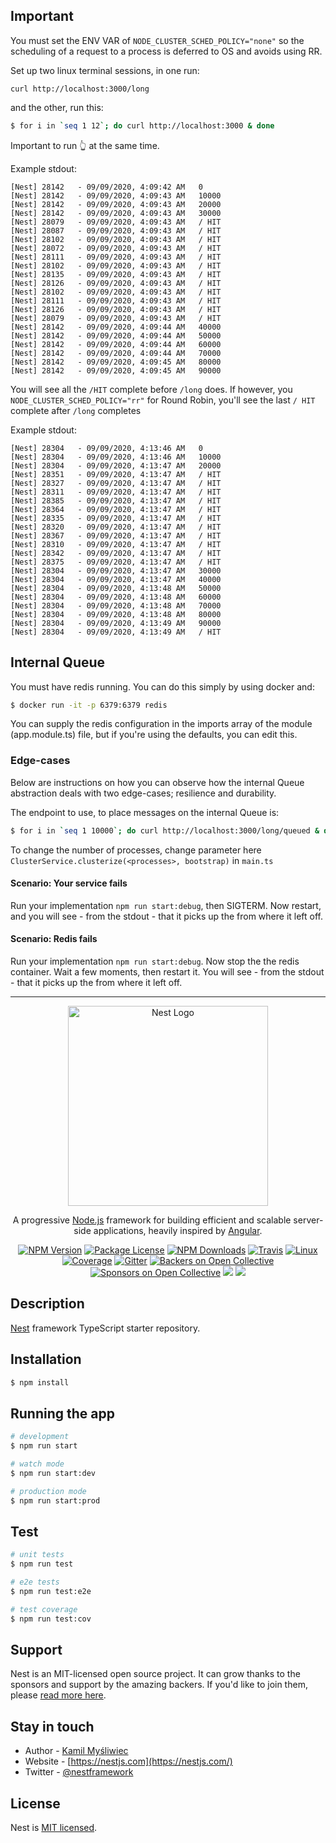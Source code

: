 ## Important

You must set the ENV VAR of `NODE_CLUSTER_SCHED_POLICY="none"` so the scheduling of a request to a process is deferred to OS and avoids using RR.

Set up two linux terminal sessions, in one run:

```
curl http://localhost:3000/long
```

and the other, run this:

```bash
$ for i in `seq 1 12`; do curl http://localhost:3000 & done
```

Important to run 👆 at the same time.

Example stdout:
```
[Nest] 28142   - 09/09/2020, 4:09:42 AM   0
[Nest] 28142   - 09/09/2020, 4:09:43 AM   10000
[Nest] 28142   - 09/09/2020, 4:09:43 AM   20000
[Nest] 28142   - 09/09/2020, 4:09:43 AM   30000
[Nest] 28079   - 09/09/2020, 4:09:43 AM   / HIT
[Nest] 28087   - 09/09/2020, 4:09:43 AM   / HIT
[Nest] 28102   - 09/09/2020, 4:09:43 AM   / HIT
[Nest] 28072   - 09/09/2020, 4:09:43 AM   / HIT
[Nest] 28111   - 09/09/2020, 4:09:43 AM   / HIT
[Nest] 28102   - 09/09/2020, 4:09:43 AM   / HIT
[Nest] 28135   - 09/09/2020, 4:09:43 AM   / HIT
[Nest] 28126   - 09/09/2020, 4:09:43 AM   / HIT
[Nest] 28102   - 09/09/2020, 4:09:43 AM   / HIT
[Nest] 28111   - 09/09/2020, 4:09:43 AM   / HIT
[Nest] 28126   - 09/09/2020, 4:09:43 AM   / HIT
[Nest] 28079   - 09/09/2020, 4:09:43 AM   / HIT
[Nest] 28142   - 09/09/2020, 4:09:44 AM   40000
[Nest] 28142   - 09/09/2020, 4:09:44 AM   50000
[Nest] 28142   - 09/09/2020, 4:09:44 AM   60000
[Nest] 28142   - 09/09/2020, 4:09:44 AM   70000
[Nest] 28142   - 09/09/2020, 4:09:45 AM   80000
[Nest] 28142   - 09/09/2020, 4:09:45 AM   90000

```
You will see all the `/HIT` complete before `/long` does.  If however, you `NODE_CLUSTER_SCHED_POLICY="rr"` for Round Robin, you'll see the last `/ HIT` complete after `/long` completes

Example stdout:

```
[Nest] 28304   - 09/09/2020, 4:13:46 AM   0
[Nest] 28304   - 09/09/2020, 4:13:46 AM   10000
[Nest] 28304   - 09/09/2020, 4:13:47 AM   20000
[Nest] 28351   - 09/09/2020, 4:13:47 AM   / HIT
[Nest] 28327   - 09/09/2020, 4:13:47 AM   / HIT
[Nest] 28311   - 09/09/2020, 4:13:47 AM   / HIT
[Nest] 28385   - 09/09/2020, 4:13:47 AM   / HIT
[Nest] 28364   - 09/09/2020, 4:13:47 AM   / HIT
[Nest] 28335   - 09/09/2020, 4:13:47 AM   / HIT
[Nest] 28320   - 09/09/2020, 4:13:47 AM   / HIT
[Nest] 28367   - 09/09/2020, 4:13:47 AM   / HIT
[Nest] 28310   - 09/09/2020, 4:13:47 AM   / HIT
[Nest] 28342   - 09/09/2020, 4:13:47 AM   / HIT
[Nest] 28375   - 09/09/2020, 4:13:47 AM   / HIT
[Nest] 28304   - 09/09/2020, 4:13:47 AM   30000
[Nest] 28304   - 09/09/2020, 4:13:47 AM   40000
[Nest] 28304   - 09/09/2020, 4:13:48 AM   50000
[Nest] 28304   - 09/09/2020, 4:13:48 AM   60000
[Nest] 28304   - 09/09/2020, 4:13:48 AM   70000
[Nest] 28304   - 09/09/2020, 4:13:48 AM   80000
[Nest] 28304   - 09/09/2020, 4:13:49 AM   90000
[Nest] 28304   - 09/09/2020, 4:13:49 AM   / HIT

```

## Internal Queue

You must have redis running. You can do this simply by using docker and:

```bash
$ docker run -it -p 6379:6379 redis
```

You can supply the redis configuration in the imports array of the module (app.module.ts) file, but if you're using the defaults, you can edit this.

### Edge-cases

Below are instructions on how you can observe how the internal Queue abstraction deals with two edge-cases; resilience and durability.

The endpoint to use, to place messages on the internal Queue is:

```bash
$ for i in `seq 1 10000`; do curl http://localhost:3000/long/queued & done
```

To change the number of processes, change <processes> parameter here `ClusterService.clusterize(<processes>, bootstrap)` in `main.ts`

#### Scenario: Your service fails

Run your implementation `npm run start:debug`, then SIGTERM.  Now restart, and you will see - from the stdout - that it picks up the from where it left off.


#### Scenario: Redis fails 

Run your implementation `npm run start:debug`.  Now stop the the redis container.  Wait a few moments, then restart it.  You will see - from the stdout - that it picks up the from where it left off.

----

<p align="center">
  <a href="http://nestjs.com/" target="blank"><img src="https://nestjs.com/img/logo_text.svg" width="320" alt="Nest Logo" /></a>
</p>

[travis-image]: https://api.travis-ci.org/nestjs/nest.svg?branch=master
[travis-url]: https://travis-ci.org/nestjs/nest
[linux-image]: https://img.shields.io/travis/nestjs/nest/master.svg?label=linux
[linux-url]: https://travis-ci.org/nestjs/nest
  
  <p align="center">A progressive <a href="http://nodejs.org" target="blank">Node.js</a> framework for building efficient and scalable server-side applications, heavily inspired by <a href="https://angular.io" target="blank">Angular</a>.</p>
    <p align="center">
<a href="https://www.npmjs.com/~nestjscore"><img src="https://img.shields.io/npm/v/@nestjs/core.svg" alt="NPM Version" /></a>
<a href="https://www.npmjs.com/~nestjscore"><img src="https://img.shields.io/npm/l/@nestjs/core.svg" alt="Package License" /></a>
<a href="https://www.npmjs.com/~nestjscore"><img src="https://img.shields.io/npm/dm/@nestjs/core.svg" alt="NPM Downloads" /></a>
<a href="https://travis-ci.org/nestjs/nest"><img src="https://api.travis-ci.org/nestjs/nest.svg?branch=master" alt="Travis" /></a>
<a href="https://travis-ci.org/nestjs/nest"><img src="https://img.shields.io/travis/nestjs/nest/master.svg?label=linux" alt="Linux" /></a>
<a href="https://coveralls.io/github/nestjs/nest?branch=master"><img src="https://coveralls.io/repos/github/nestjs/nest/badge.svg?branch=master#5" alt="Coverage" /></a>
<a href="https://gitter.im/nestjs/nestjs?utm_source=badge&utm_medium=badge&utm_campaign=pr-badge&utm_content=body_badge"><img src="https://badges.gitter.im/nestjs/nestjs.svg" alt="Gitter" /></a>
<a href="https://opencollective.com/nest#backer"><img src="https://opencollective.com/nest/backers/badge.svg" alt="Backers on Open Collective" /></a>
<a href="https://opencollective.com/nest#sponsor"><img src="https://opencollective.com/nest/sponsors/badge.svg" alt="Sponsors on Open Collective" /></a>
  <a href="https://paypal.me/kamilmysliwiec"><img src="https://img.shields.io/badge/Donate-PayPal-dc3d53.svg"/></a>
  <a href="https://twitter.com/nestframework"><img src="https://img.shields.io/twitter/follow/nestframework.svg?style=social&label=Follow"></a>
</p>
  <!--[![Backers on Open Collective](https://opencollective.com/nest/backers/badge.svg)](https://opencollective.com/nest#backer)
  [![Sponsors on Open Collective](https://opencollective.com/nest/sponsors/badge.svg)](https://opencollective.com/nest#sponsor)-->

## Description

[Nest](https://github.com/nestjs/nest) framework TypeScript starter repository.

## Installation

```bash
$ npm install
```

## Running the app

```bash
# development
$ npm run start

# watch mode
$ npm run start:dev

# production mode
$ npm run start:prod
```

## Test

```bash
# unit tests
$ npm run test

# e2e tests
$ npm run test:e2e

# test coverage
$ npm run test:cov
```

## Support

Nest is an MIT-licensed open source project. It can grow thanks to the sponsors and support by the amazing backers. If you'd like to join them, please [read more here](https://docs.nestjs.com/support).

## Stay in touch

- Author - [Kamil Myśliwiec](https://kamilmysliwiec.com)
- Website - [https://nestjs.com](https://nestjs.com/)
- Twitter - [@nestframework](https://twitter.com/nestframework)

## License

  Nest is [MIT licensed](LICENSE).
